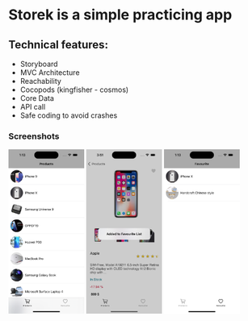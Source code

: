 # Storek is a simple practicing app
## Technical features:
- Storyboard
- MVC Architecture
- Reachability
- Cocopods (kingfisher - cosmos)
- Core Data 
- API call
- Safe coding to avoid crashes

### Screenshots

<div>
   <img src="screenshots/Simulator Screenshot - iPhone 15 Pro - 2024-05-03 at 01.13.08.png" width="150" alt="Screenshot 1">
  <img src="screenshots/Simulator Screenshot - iPhone 15 Pro - 2024-05-03 at 15.51.13.png" width="150" alt="Screenshot 2">
   <img src="screenshots/Simulator Screenshot - iPhone 15 Pro - 2024-05-03 at 01.13.43.png" width="150" alt="Screenshot 3">
   

</div>
